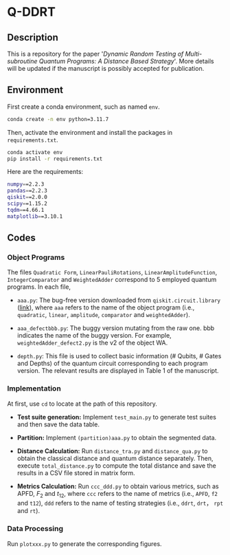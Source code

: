 # Q-DDRT
## Description
This is a repository for the paper '_Dynamic Random Testing of Multi-subroutine Quantum Programs: A Distance Based Strategy_'.
More details will be updated if the manuscript is possibly accepted for publication.
## Environment

First create a conda environment, such as named `env`.

```bash
conda create -n env python=3.11.7
```

Then, activate the environment and install the packages in `requirements.txt`.

```bash
conda activate env
pip install -r requirements.txt
```

Here are the requirements:

```bash
numpy==2.2.3
pandas==2.2.3
qiskit==2.0.0
scipy==1.15.2
tqdm==4.66.1
matplotlib==3.10.1
```

## Codes
### Object Programs
The files `Quadratic Form`, `LinearPauliRotations`, `LinearAmplitudeFunction`,  `IntegerComparator` and `WeightedAdder` correspond to 5 employed quantum programs. In each file,

- `aaa.py`: The bug-free version downloaded from `qiskit.circuit.library` ([link](https://github.com/Qiskit/qiskit/tree/stable/1.2/qiskit/circuit/library)), where `aaa` refers to the name of the object program (i.e., `quadratic`, `linear`, `amplitude`, `comparator` and `weightedAdder`).

- `aaa_defectbbb.py`: The buggy version mutating from the raw one. bbb indicates the name of the buggy version. For example, `weightedAdder_defect2.py` is the v2 of the object WA.

- `depth.py`: This file is used to collect basic information (# Qubits, # Gates and Depths) of the quantum circuit corresponding to each program version. The relevant results are displayed in Table 1 of the manuscript.

### Implementation
At first, use `cd` to locate at the path of this repository.

- **Test suite generation:** Implement `test_main.py` to generate test suites and then save the data table.

- **Partition:** Implement `(partition)aaa.py` to obtain the segmented data.

- **Distance Calculation:** Run `distance_tra.py` and `distance_qua.py` to obtain the classical distance and quantum distance separately. Then, execute `total_distance.py` to compute the total distance and save the results in a CSV file stored in matrix form.

- **Metrics Calculation:** Run `ccc_ddd.py` to obtain various metrics, such as APFD, $F_2$ and $t_{12}$, where `ccc` refers to the name of metrics (i.e., `APFD`, `f2` and `t12`), `ddd` refers to the name of testing strategies (i.e., `ddrt`, `drt`， `rpt` and `rt`).

### Data Processing

Run `plotxxx.py` to generate the corresponding figures.
